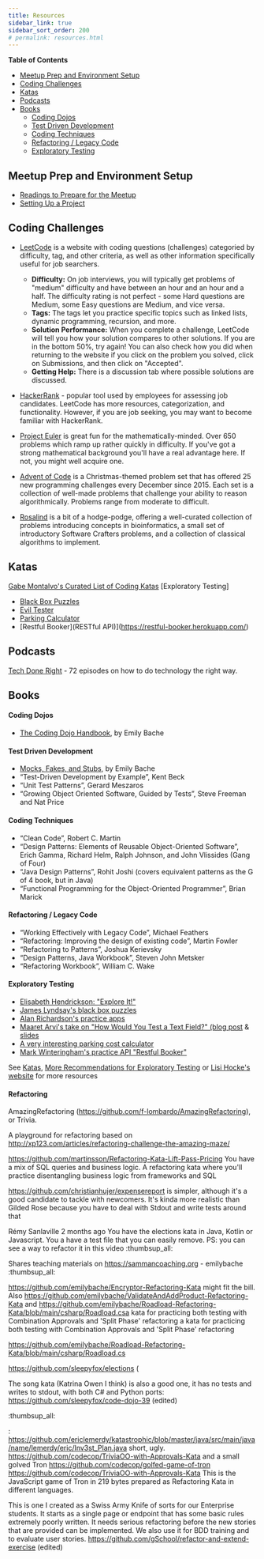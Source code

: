 ```yaml
---
title: Resources
sidebar_link: true
sidebar_sort_order: 200
# permalink: resources.html
---
```


**Table of Contents**
- [Meetup Prep and Environment Setup](#meetup-prep)
- [Coding Challenges](#challenges)
- [Katas](#katas)
- [Podcasts](#podcasts)
- [Books](#books)
  - [Coding Dojos](#dojo-books)
  - [Test Driven Development](#tdd-books)
  - [Coding Techniques](#technique-books)
  - [Refactoring / Legacy Code](#refactoring-legacy-books)
  - [Exploratory Testing](#exploratory-testing)

<a name="meetup-prep"></a>
## Meetup Prep and Environment Setup
- [Readings to Prepare for the Meetup](meetup-prep.md)
- [Setting Up a Project](new-project-setup.md)

<a name="challenges"></a>
## Coding Challenges

- [LeetCode](https://leetcode.com/problemset/all/) is a website with coding questions (challenges) categoried by difficulty, tag, and other criteria, as well as other information specifically useful for job searchers.
  - **Difficulty:** On job interviews, you will typically get problems of "medium" difficulty and have between an hour and an hour and a half.  The difficulty rating is not perfect - some Hard questions are Medium, some Easy questions are Medium, and vice versa.
  - **Tags:** The tags let you practice specific topics such as linked lists, dynamic programming, recursion, and more.
  - **Solution Performance:** When you complete a challenge, LeetCode will tell you how your solution compares to other solutions.  If you are in the bottom 50%, try again!  You can also check how you did when returning to the website if you click on the problem you solved, click on Submissions, and then click on "Accepted".
  - **Getting Help:** There is a discussion tab where possible solutions are discussed.

- [HackerRank](https://hackerrank.com) - popular tool used by employees for assessing job candidates.  LeetCode has more resources, categorization, and functionality. However, if you are job seeking, you may want to become familiar with HackerRank.

- [Project Euler](https://projecteuler.net/) is great fun for the mathematically-minded. Over 650 problems which ramp up rather quickly in difficulty. If you've got a strong mathematical background you'll have a real advantage here. If not, you might well acquire one.

 - [Advent of Code](https://adventofcode.com/) is a Christmas-themed problem set that has offered 25 new programming challenges every December since 2015. Each set is a collection of well-made problems that challenge your ability to reason algorithmically. Problems range from moderate to difficult.

- [Rosalind](http://rosalind.info/problems/locations/) is a bit of a hodge-podge, offering a well-curated collection of problems introducing concepts in bioinformatics, a small set of introductory Software Crafters problems, and a collection of classical algorithms to implement.

<a name="katas"></a>
## Katas

[Gabe Montalvo's Curated List of Coding Katas](https://github.com/gamontal/awesome-katas)
[Exploratory Testing]
- [Black Box Puzzles](http://blackboxpuzzles.workroomprds.com/)
- [Evil Tester](https://www.eviltester.com/2018/08/compendium-test-apps-1-2.html)
- [Parking Calculator](http://www.shino.de/parkcalc/)
- [Restful Booker](RESTful API)](https://restful-booker.herokuapp.com/)

<a name="podcasts"></a>
## Podcasts
[Tech Done Right](https://podcasts.apple.com/us/podcast/tech-done-right/id1195695341) - 72 episodes on how to do technology the right way.

<a name="books"></a>
## Books

<a name="dojo-books"></a>
#### Coding Dojos
- [The Coding Dojo Handbook](https://leanpub.com/codingdojohandbook), by Emily Bache

<a name="tdd-books"></a>
#### Test Driven Development
- [Mocks, Fakes, and Stubs](https://leanpub.com/mocks-fakes-stubs), by Emily Bache
- “Test-Driven Development by Example”, Kent Beck
- “Unit Test Patterns”, Gerard Meszaros
- “Growing Object Oriented Software, Guided by Tests”, Steve Freeman and Nat Price

<a name="technique-books"></a>
#### Coding Techniques
- “Clean Code”, Robert C. Martin
- “Design Patterns: Elements of Reusable Object-Oriented Software”, Erich Gamma, Richard Helm, Ralph Johnson, and John Vlissides (Gang of Four)
- “Java Design Patterns”, Rohit Joshi (covers equivalent patterns as the G of 4 book, but in Java)
- “Functional Programming for the Object-Oriented Programmer”, Brian Marick

<a name="refactoring-legacy-books"></a>
#### Refactoring / Legacy Code
- “Working Effectively with Legacy Code”, Michael Feathers
- “Refactoring: Improving the design of existing code”, Martin Fowler
- “Refactoring to Patterns”, Joshua Kerievsky
- “Design Patterns, Java Workbook”, Steven John Metsker
- “Refactoring Workbook”, William C. Wake

<a name="exploratory-testing"></a>
#### Exploratory Testing

   - [Elisabeth Hendrickson: "Explore It!"](https://www.amazon.com/Explore-Increase-Confidence-Exploratory-Testing-ebook/dp/B00I8W50T8/ref=sr_1_1)
   - [James Lyndsay's black box puzzles](http://blackboxpuzzles.workroomprds.com/)
   - [Alan Richardson's practice apps](https://www.eviltester.com/2018/08/compendium-test-apps-1-2.html)
   - [Maaret Arvi's take on "How Would You Test a Text Field?" (blog post](https://visible-quality.blogspot.com/2017/09/how-would-you-test-text-field.html) & [slides](https://de.slideshare.net/maaretp/craftconf-how-would-you-test-a-test-field)
   - [A very interesting parking cost calculator](http://www.shino.de/parkcalc/)
   - [Mark Winteringham's practice API "Restful Booker"](https://restful-booker.herokuapp.com/)

See [Katas](#katas), [More Recommendations for Exploratory Testing](exploratory-testing.md) or [Lisi Hocke's website](https://www.lisihocke.com/) for more resources

#### Refactoring
AmazingRefactoring (https://github.com/f-lombardo/AmazingRefactoring), or Trivia.

A playground for refactoring based on http://xp123.com/articles/refactoring-challenge-the-amazing-maze/

https://github.com/martinsson/Refactoring-Kata-Lift-Pass-Pricing  You have a mix of SQL queries and business logic.
A refactoring kata where you'll practice disentangling business logic from frameworks and SQL

https://github.com/christianhujer/expensereport is simpler, although it's a good candidate to tackle with newcomers. It's kinda more realistic than Gilded Rose because you have to deal with Stdout and write tests around that

Rémy Sanlaville 2 months ago
You have the elections kata in Java, Kotlin or Javascript. You a have a test file that you can easily remove.
PS: you can see a way to refactor it in this video
:thumbsup_all:

Shares teaching materials on https://sammancoaching.org - emilybache
:thumbsup_all:

 https://github.com/emilybache/Encryptor-Refactoring-Kata might fit the bill. 
 Also https://github.com/emilybache/ValidateAndAddProduct-Refactoring-Kata and https://github.com/emilybache/Roadload-Refactoring-Kata/blob/main/csharp/Roadload.csa kata for practicing both testing with Combination Approvals and 'Split Phase' refactoring
a kata for practicing both testing with Combination Approvals and 'Split Phase' refactoring

https://github.com/emilybache/Roadload-Refactoring-Kata/blob/main/csharp/Roadload.cs


https://github.com/sleepyfox/elections (

The song kata (Katrina Owen I think) is also a good one, it has no tests and writes to stdout, with both C# and Python ports: https://github.com/sleepyfox/code-dojo-39 (edited)

:thumbsup_all:

: https://github.com/ericlemerdy/katastrophic/blob/master/java/src/main/java/name/lemerdy/eric/Inv3st_Plan.java
short, ugly.
https://github.com/codecop/TriviaOO-with-Approvals-Kata and a small golved Tron https://github.com/codecop/golfed-game-of-tron
https://github.com/codecop/TriviaOO-with-Approvals-Kata
This is the JavaScript game of Tron in 219 bytes prepared as Refactoring Kata in different languages.


This is one I created as a Swiss Army Knife of sorts for our Enterprise students. It starts as a single page or endpoint that has some basic rules extremely poorly written. It needs serious refactoring before the new stories that are provided can be implemented. We also use it for BDD training and to evaluate user stories.
https://github.com/gSchool/refactor-and-extend-exercise (edited)


